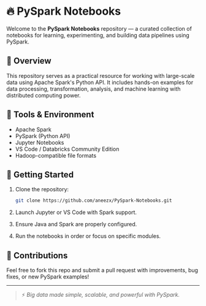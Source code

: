 # 🔥 PySpark Notebooks

Welcome to the **PySpark Notebooks** repository — a curated collection of notebooks for learning, experimenting, and building data pipelines using PySpark.

## 📘 Overview

This repository serves as a practical resource for working with large-scale data using Apache Spark's Python API. It includes hands-on examples for data processing, transformation, analysis, and machine learning with distributed computing power.

## 🧰 Tools & Environment

- Apache Spark
- PySpark (Python API)
- Jupyter Notebooks
- VS Code / Databricks Community Edition
- Hadoop-compatible file formats

## 🚀 Getting Started

1. Clone the repository:
   ```bash
   git clone https://github.com/aneezx/PySpark-Notebooks.git
   ```

2. Launch Jupyter or VS Code with Spark support.

3. Ensure Java and Spark are properly configured.

4. Run the notebooks in order or focus on specific modules.

## 🙌 Contributions

Feel free to fork this repo and submit a pull request with improvements, bug fixes, or new PySpark examples!


---

> ⚡ _Big data made simple, scalable, and powerful with PySpark._